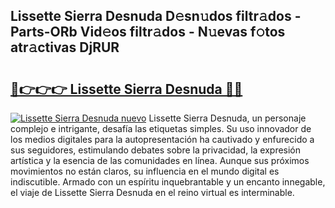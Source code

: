 ## Lissette Sierra Desnuda D𝚎sn𝚞dos filtr𝚊dos - Parts-ORb Vid𝚎os filtr𝚊dos - N𝚞evas f𝚘tos atr𝚊ctivas DjRUR

# <h2><a href="http://mbcuj0.tromn.icu/?c=Lissette+Sierra+Desnuda">🔗👉👉👉 Lissette Sierra Desnuda 🔗🔗</a></h2>

[![Lissette Sierra Desnuda nuevo](https://i.imgur.com/pEAQMta.gif)](http://mbcuj0.tromn.icu/?c=Lissette+Sierra+Desnuda)
Lissette Sierra Desnuda, un personaje complejo e intrigante, desafía las etiquetas simples. Su uso innovador de los medios digitales para la autopresentación ha cautivado y enfurecido a sus seguidores, estimulando debates sobre la privacidad, la expresión artística y la esencia de las comunidades en línea. Aunque sus próximos movimientos no están claros, su influencia en el mundo digital es indiscutible. Armado con un espíritu inquebrantable y un encanto innegable, el viaje de Lissette Sierra Desnuda en el reino virtual es interminable.
